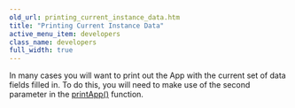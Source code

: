 ```yaml
---
old_url: printing_current_instance_data.htm
title: "Printing Current Instance Data"
active_menu_item: developers
class_name: developers
full_width: true
---
```



In many cases you will want to print out the App with the current set of data fields filled in. To do this, you will need to make use of the second parameter in the [printApp()](/developers/documentation/scripting-apis/client-api/app-functions/printapp) function.

